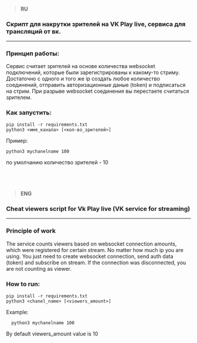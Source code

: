 > #### RU

### Скрипт для накрутки зрителей на VK Play live, сервиса для трансляций от вк.
***
### Принцип работы:
  Сервис считает зрителей на основе количества websocket подключений, которые были зарегистрированы к какому-то стриму. Достаточно с одного и того же 
  ip создать любое количество соединений, отправить авторизационные даные (token) и подписаться на стрим. 
  При разрыве websocket соединения вы перестаете считаться зрителем. 
  
### Как запустить:

    pip install -r requirements.txt
    python3 <имя_канала> [<кол-во_зрителей>]
  
  Пример:
  
    python3 mychanelname 100
  
  по умолчанию количество зрителей - 10
  
  
  <br/>
  <br/>
  
  > #### ENG
 
 ### Cheat viewers script for Vk Play live (VK service for streaming)
 ***
 
 ### Principle of work
   The service counts viewers based on websocket connection amounts, which were registered for certain stream. No matter how much ip you are using. 
   You just need to create websocket connection, send auth data (token) and subscribe on stream. If the connection was disconnected, you are not counting as viewer.
    
### How to run:
    pip install -r requirements.txt
    python3 <chanel_name> [<viewers_amount>]
  
  Example:
  
      python3 mychanelname 100

By default viewers_amount value is 10
 
